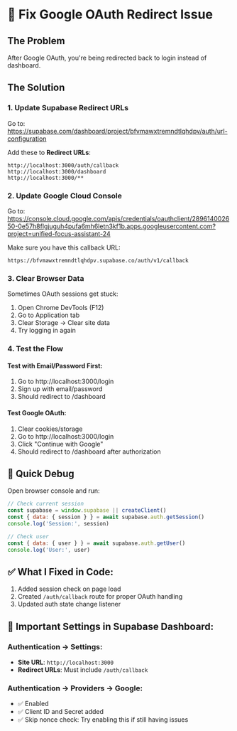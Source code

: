 # 🔧 Fix Google OAuth Redirect Issue

## The Problem
After Google OAuth, you're being redirected back to login instead of dashboard.

## The Solution

### 1. Update Supabase Redirect URLs
Go to: https://supabase.com/dashboard/project/bfvmawxtremndtlqhdpv/auth/url-configuration

Add these to **Redirect URLs**:
```
http://localhost:3000/auth/callback
http://localhost:3000/dashboard
http://localhost:3000/**
```

### 2. Update Google Cloud Console
Go to: https://console.cloud.google.com/apis/credentials/oauthclient/289614002650-0e57h8flgjuguh4pufa6mh6letn3kf1b.apps.googleusercontent.com?project=unified-focus-assistant-24

Make sure you have this callback URL:
```
https://bfvmawxtremndtlqhdpv.supabase.co/auth/v1/callback
```

### 3. Clear Browser Data
Sometimes OAuth sessions get stuck:
1. Open Chrome DevTools (F12)
2. Go to Application tab
3. Clear Storage → Clear site data
4. Try logging in again

### 4. Test the Flow

#### Test with Email/Password First:
1. Go to http://localhost:3000/login
2. Sign up with email/password
3. Should redirect to /dashboard

#### Test Google OAuth:
1. Clear cookies/storage
2. Go to http://localhost:3000/login
3. Click "Continue with Google"
4. Should redirect to /dashboard after authorization

## 🎯 Quick Debug

Open browser console and run:
```javascript
// Check current session
const supabase = window.supabase || createClient()
const { data: { session } } = await supabase.auth.getSession()
console.log('Session:', session)

// Check user
const { data: { user } } = await supabase.auth.getUser()
console.log('User:', user)
```

## ✅ What I Fixed in Code:
1. Added session check on page load
2. Created `/auth/callback` route for proper OAuth handling
3. Updated auth state change listener

## 🚨 Important Settings in Supabase Dashboard:

### Authentication → Settings:
- **Site URL**: `http://localhost:3000`
- **Redirect URLs**: Must include `/auth/callback`

### Authentication → Providers → Google:
- ✅ Enabled
- ✅ Client ID and Secret added
- ✅ Skip nonce check: Try enabling this if still having issues